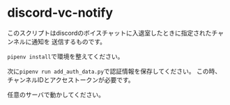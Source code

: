 # discord-vc-notify

このスクリプトはdiscordのボイスチャットに入退室したときに指定されたチャンネルに通知を
送信するものです。

`pipenv install`で環境を整えてください。

次に`pipenv run add_auth_data.py`で認証情報を保存してください。
この時、チャンネルIDとアクセストークンが必要です。

任意のサーバで動かしてください。

